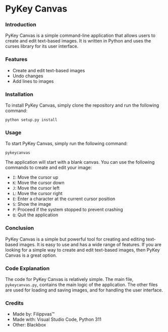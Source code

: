  # PyKey Canvas

### Introduction

PyKey Canvas is a simple command-line application that allows users to create and edit text-based images. It is written in Python and uses the curses library for its user interface.

### Features

* Create and edit text-based images
* Undo changes
* Add lines to images

### Installation

To install PyKey Canvas, simply clone the repository and run the following command:

```
python setup.py install
```

### Usage

To start PyKey Canvas, simply run the following command:

```
pykeycanvas
```

The application will start with a blank canvas. You can use the following commands to create and edit your image:

* `I`: Move the cursor up
* `K`: Move the cursor down
* `J`: Move the cursor left
* `L`: Move the cursor right
* `E`: Enter a character at the current cursor position
* `S`: Show the image
* `P`: Proceed if the system stopped to prevent crashing
* `Q`: Quit the application

### Conclusion

PyKey Canvas is a simple but powerful tool for creating and editing text-based images. It is easy to use and has a wide range of features. If you are looking for a simple way to create and edit text-based images, then PyKey Canvas is a great option.

### Code Explanation

The code for PyKey Canvas is relatively simple. The main file, `pykeycanvas.py`, contains the main logic of the application. The other files are used for loading and saving images, and for handling the user interface.

### Credits
* Made by: Filippvas™
* Made with: Visual Studio Code, Python 311
* Other: Blackbox
